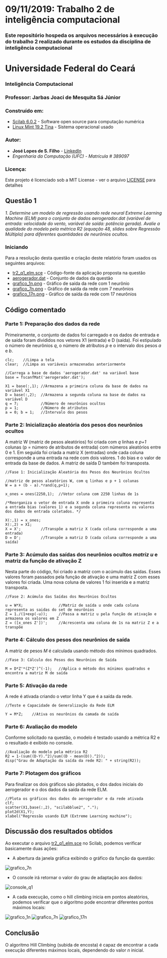 # 09/11/2019: Trabalho 2 de inteligência computacional
### Este repositório hospeda os arquivos necessários à execução do trabalho 2 realizado durante os estudos da disciplina de inteligência computacional

# Universidade Federal do Ceará
### Inteligência Computacional
### Professor: Jarbas Joaci de Mesquita Sá Júnior

### Construído em:

* [Scilab 6.0.2](https://www.scilab.org/) - Software open source para computação numérica
* [Linux Mint 19.2 Tina](https://www.linuxmint.com/) - Sistema operacional usado

### Autor:

* **José Lopes de S. Filho** - [LinkedIn](https://www.linkedin.com/in/joselopesfilho/)
* *Engenharia da Computação (UFC) - Matrícula # 389097*

### Licença:

Este projeto é licenciado sob a MIT License - ver o arquivo [LICENSE](LICENSE) para detalhes

## Questão 1

*1. Determine um modelo de regressão usando rede neural Extreme Learning Machine (ELM) para o conjunto de dados aerogerador.dat (variável de entrada: velocidade do vento, variável de saída: potência gerada). Avalie a qualidade do modelo pela métrica R2 (equação 48, slides sobre Regressão Múltipla) para diferentes quantidades de neurônios ocultos.*

### Iniciando 
Para a resolução desta questão e criação deste relatório foram usados os seguintes arquivos:

* [tr2_q1_elm.sce](tr2_q1_elm.sce) - Código-fonte da aplicação proposta na questão
* [aerogerador.dat](aerogerador.dat) - Conjunto de dados da questão
* [grafico_1n.png](grafico_1n.png) - Gráfico de saída da rede com 1 neurônio
* [grafico_7n.png](grafico_7n.png) - Gráfico de saída da rede com 7 neurônios
* [grafico_17n.png](grafico_17n.png) - Gráfico de saída da rede com 17 neurônios

## Código comentado

### Parte 1: Preparação dos dados da rede
Primeiramente, o conjunto de dados foi carregado e os dados de entrada e de saída foram divididos nos vetores X1 (entrada) e D (saída). Foi estipulado o número de neurônios *q*, o número de atributos *p* e o intervalo dos pesos *a* e *b*.
```
clc;    //Limpa a tela
clear;  //Limpa as variáveis armazenadas anteriormente

//Carrega a base de dados 'aerogerador.dat' na variável base
base = fscanfMat('aerogerador.dat');

X1 = base(:,1); //Armazena a primeira coluna da base de dados na variável X1
D = base(:,2);  //Armazena a segunda coluna na base de dados na variável D
q = 7;          //Número de neurônios ocultos
p = 1;          //Número de atributos
a = 0; b = 1;   //Intervalo dos pesos
```
### Parte 2: Inicialização aleatória dos pesos dos neurônios ocultos
A matriz W (matriz de pesos aleatórios) foi criada com *q* linhas e *p+1* colunas (p = número de atributos de entrada) com números aleatórios entre 0 e 1. Em seguida foi criada a matriz X (entradas) onde cada coluna corresponde a uma entrada na rede com dois valores. 1 do bias e o valor de entrada da base de dados. A matriz de saída D também foi transposta.

```
//Fase 1: Inicialização Aleatória dos Pesos dos Neurônios Ocultos

//matriz de pesos aleatórios W, com q linhas e p + 1 colunas
W = a + (b - a).*rand(q,p+1);

x_ones = ones(2250,1);  //Vetor coluna com 2250 linhas de 1s

/*Reorganiza o vetor de entrada X onde a primeira coluna representa
a entrada bias (valores 1) e a segunda coluna representa os valores
dos dados de entrada coletados. */

X(:,1) = x_ones;
X(:,2) = X1;
X = X';         //Transpõe a matriz X (cada coluna corresponde a uma entrada)
D = D';         //Transpõe a matriz D (cada coluna corresponde a uma saída)
```
### Parte 3: Acúmulo das saídas dos neurônios ocultos *matriz u* e matriz da função de ativação Z
Nesta parte do código, foi criado a matriz com o acúmulo das saídas. Esses valores foram passados pela função de ativação e uma matriz Z com esses valores foi criada. Uma nova coluna de valores 1 foi inserida e a matriz transposta.

```
//Fase 2: Acúmulo das Saídas dos Neurônios Ocultos

u = W*X;                //Matriz de saída u onde cada coluna representa as saidas do set de neurônios
Z = 1./(1+exp(-u));     //Passa a matriz u pela função de ativação e armazena os valores em Z
Z = ([x_ones Z'])';     //Acrescenta uma coluna de 1s na matriz Z e a transpõe
```
### Parte 4: Cálculo dos pesos dos neurônios de saída
A matriz de pesos *M* é calculada usando método dos mínimos quadrados.

```
//Fase 3: Cálculo dos Pesos dos Neurônios de Saída

M = D*Z'*(Z*Z')^(-1);   //Aplica o método dos mínimos quadrados e encontra a matriz M de saída
```
### Parte 5: Ativação da rede
A rede é ativada criando o vetor linha Y que é a saída da rede.

```
//Teste e Capacidade de Generalização da Rede ELM

Y = M*Z;    //Ativa os neurônios da camada de saída
```
### Parte 6: Avaliação do modelo
Conforme solicitado na questão, o modelo é testado usando a métrica R2 e o resultado é exibido no console.
```
//Avaliação do modelo pela métrica R2
R2 = 1-(sum((D-Y).^2)/sum((D - mean(D)).^2));
disp("Grau de Adaptação da saída da rede R2: " + string(R2));
```
### Parte 7: Plotagem dos gráficos
Para finalizar os dois gráficos são plotados, o dos dados iniciais do aerogerador e o dos dados da saída da rede ELM.
```
//Plota os gráficos dos dados do aerogerador e da rede ativada
clf;
scatter(X1,base(:,2), "scilabblue2", ".");
plot2d(X1,Y);
xlabel("Regressão usando ELM (Extreme Learning machine");
```

## Discussão dos resultados obtidos

Ao executar o arquivo [tr2_q1_elm.sce](tr2_q1_elm.sce) no Scilab, podemos verificar basicamente duas ações: 
* A abertura da janela gráfica exibindo o gráfico da função da questão:

![grafico_7n](https://user-images.githubusercontent.com/51038132/68537069-df730680-033c-11ea-8a5a-449c099c77fe.png)

* O console irá retornar o valor do grau de adaptação aos dados:

![console_q1](https://user-images.githubusercontent.com/51038132/65838454-8a71b880-e2d9-11e9-844f-a746cb702366.png)

* A cada execução, como o hill climbing inicia em pontos aleatórios, podemos verificar que o algoritmo pode encontrar diferentes pontos máximos locais:

![grafico_1n](https://user-images.githubusercontent.com/51038132/68537068-df730680-033c-11ea-94e8-a79bacf27eb9.png)
![grafico_7n](https://user-images.githubusercontent.com/51038132/68537069-df730680-033c-11ea-8a5a-449c099c77fe.png)
![grafico_17n](https://user-images.githubusercontent.com/51038132/68537070-df730680-033c-11ea-9026-b8e4533f8d3e.png)

## Conclusão

O algoritmo Hill Climbing (subida de encosta) é capaz de encontrar a cada execução diferentes máximos locais, dependendo do valor *n* inicial.

